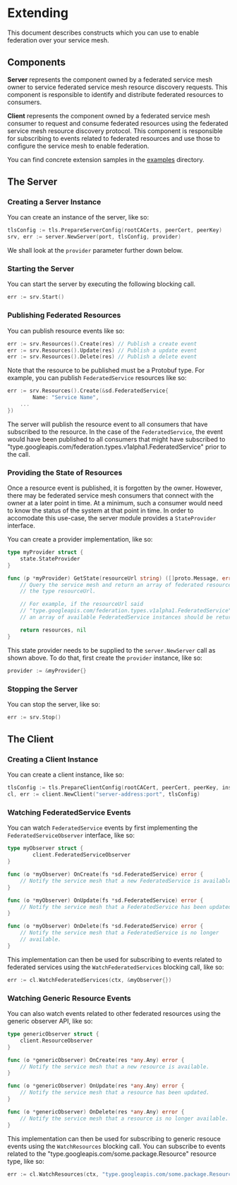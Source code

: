 # Extending

This document describes constructs which you can use to enable federation over
your service mesh.

## Components

**Server** represents the component owned by a federated service mesh owner
  to service federated service mesh resource discovery requests. This component
  is responsible to identify and distribute federated resources to consumers.

**Client** represents the component owned by a federated service mesh consumer
  to request and consume federated resources using the federated service mesh
  resource discovery protocol. This component is responsible for subscribing to
  events related to federated resources and use those to configure the service
  mesh to enable federation.

You can find concrete extension samples in the [examples](examples/) directory.

## The Server

### Creating a Server Instance

You can create an instance of the server, like so:

```go
tlsConfig := tls.PrepareServerConfig(rootCACerts, peerCert, peerKey)
srv, err := server.NewServer(port, tlsConfig, provider)
```

We shall look at the `provider` parameter further down below.

### Starting the Server

You can start the server by executing the following blocking call.

```go
err := srv.Start()
```

### Publishing Federated Resources

You can publish resource events like so:

```go
err := srv.Resources().Create(res) // Publish a create event
err := srv.Resources().Update(res) // Publish a update event
err := srv.Resources().Delete(res) // Publish a delete event
```

Note that the resource to be published must be a Protobuf type. For example, you
can publish `FederatedService` resources like so:

```go
err := srv.Resources().Create(&sd.FederatedService{
        Name: "Service Name",
	...
})
```

The server will publish the resource event to all consumers that have subscribed
to the resource. In the case of the `FederatedService`, the event would have 
been published to all consumers that might have subscribed to
"type.googleapis.com/federation.types.v1alpha1.FederatedService" prior to the
call.

### Providing the State of Resources

Once a resource event is published, it is forgotten by the owner. However, there
may be federated service mesh consumers that connect with the owner at a later
point in time. At a minimum, such a consumer would need to know the status of
the system at that point in time. In order to accomodate this use-case, the
server module provides a `StateProvider` interface.

You can create a provider implementation, like so:

```go
type myProvider struct {
	state.StateProvider
}

func (p *myProvider) GetState(resourceUrl string) ([]proto.Message, error) {
	// Query the service mesh and return an array of federated resources of
	// the type resourceUrl.

	// For example, if the resourceUrl said
	// "type.googleapis.com/federation.types.v1alpha1.FederatedService",
	// an array of available FederatedService instances should be returned.

	return resources, nil
}
```

This state provider needs to be supplied to the `server.NewServer` call as shown
above. To do that, first create the `provider` instance, like so:

```go
provider := &myProvider{}
```

### Stopping the Server

You can stop the server, like so:

```go
err := srv.Stop()
```

## The Client

### Creating a Client Instance

You can create a client instance, like so:

```go
tlsConfig := tls.PrepareClientConfig(rootCACert, peerCert, peerKey, insecureSkipVerify)
cl, err := client.NewClient("server-address:port", tlsConfig)
```

### Watching FederatedService Events

You can watch `FederatedService` events by first implementing the
`FederatedServiceObserver` interface, like so:

```go
type myObserver struct {
        client.FederatedServiceObserver
}

func (o *myObserver) OnCreate(fs *sd.FederatedService) error {
	// Notify the service mesh that a new FederatedService is available.
}

func (o *myObserver) OnUpdate(fs *sd.FederatedService) error {
	// Notify the service mesh that a FederatedService has been updated.
}

func (o *myObserver) OnDelete(fs *sd.FederatedService) error {
	// Notify the service mesh that a FederatedService is no longer
	// available.
}
```

This implementation can then be used for subscribing to events related to
federated services using the `WatchFederatedServices` blocking call, like so:

```go
err := cl.WatchFederatedServices(ctx, &myObserver{})
```

### Watching Generic Resource Events

You can also watch events related to other federated resources using the generic
observer API, like so:

```go
type genericObserver struct {
	client.ResourceObserver
}

func (o *genericObserver) OnCreate(res *any.Any) error {
	// Notify the service mesh that a new resource is available.
}

func (o *genericObserver) OnUpdate(res *any.Any) error {
	// Notify the service mesh that a resource has been updated.
}

func (o *genericObserver) OnDelete(res *any.Any) error {
	// Notify the service mesh that a resource is no longer available.
}
```

This implementation can then be used for subscribing to generic resouce events
using the `WatchResources` blocking call. You can subscribe to events related to
the "type.googleapis.com/some.package.Resource" resource type, like so:

```go
err := cl.WatchResources(ctx, "type.googleapis.com/some.package.Resource", &genericObserver{})
```

